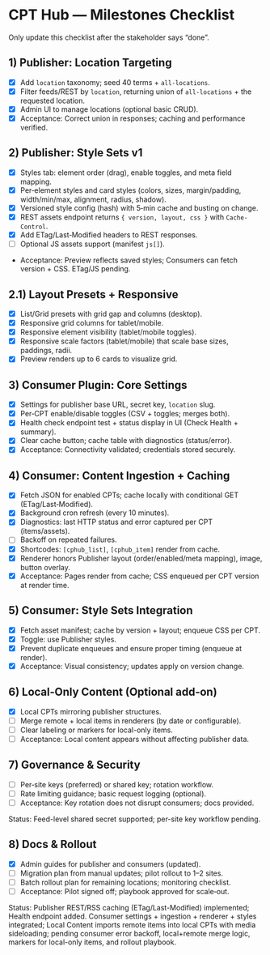 # CPT Hub — Milestones Checklist

Only update this checklist after the stakeholder says “done”.

## 1) Publisher: Location Targeting
- [x] Add `location` taxonomy; seed 40 terms + `all-locations`.
- [x] Filter feeds/REST by `location`, returning union of `all-locations` + the requested location.
- [x] Admin UI to manage locations (optional basic CRUD).
- [x] Acceptance: Correct union in responses; caching and performance verified.

## 2) Publisher: Style Sets v1
- [x] Styles tab: element order (drag), enable toggles, and meta field mapping.
- [x] Per‑element styles and card styles (colors, sizes, margin/padding, width/min/max, alignment, radius, shadow).
- [x] Versioned style config (hash) with 5‑min cache and busting on change.
- [x] REST assets endpoint returns `{ version, layout, css }` with `Cache-Control`.
- [x] Add ETag/Last‑Modified headers to REST responses.
- [ ] Optional JS assets support (manifest `js[]`).
- Acceptance: Preview reflects saved styles; Consumers can fetch version + CSS. ETag/JS pending.

## 2.1) Layout Presets + Responsive
- [x] List/Grid presets with grid gap and columns (desktop).
- [x] Responsive grid columns for tablet/mobile.
- [x] Responsive element visibility (tablet/mobile toggles).
- [x] Responsive scale factors (tablet/mobile) that scale base sizes, paddings, radii.
- [x] Preview renders up to 6 cards to visualize grid.

## 3) Consumer Plugin: Core Settings
- [x] Settings for publisher base URL, secret key, `location` slug.
- [x] Per‑CPT enable/disable toggles (CSV + toggles; merges both).
- [x] Health check endpoint test + status display in UI (Check Health + summary).
- [x] Clear cache button; cache table with diagnostics (status/error).
- [x] Acceptance: Connectivity validated; credentials stored securely.

## 4) Consumer: Content Ingestion + Caching
- [x] Fetch JSON for enabled CPTs; cache locally with conditional GET (ETag/Last‑Modified).
- [x] Background cron refresh (every 10 minutes).
- [x] Diagnostics: last HTTP status and error captured per CPT (items/assets).
- [ ] Backoff on repeated failures.
- [x] Shortcodes: `[cphub_list]`, `[cphub_item]` render from cache.
- [x] Renderer honors Publisher layout (order/enabled/meta mapping), image, button overlay.
- [x] Acceptance: Pages render from cache; CSS enqueued per CPT version at render time.

## 5) Consumer: Style Sets Integration
- [x] Fetch asset manifest; cache by version + layout; enqueue CSS per CPT.
- [x] Toggle: use Publisher styles.
- [x] Prevent duplicate enqueues and ensure proper timing (enqueue at render).
- [x] Acceptance: Visual consistency; updates apply on version change.

## 6) Local‑Only Content (Optional add‑on)
- [x] Local CPTs mirroring publisher structures.
- [ ] Merge remote + local items in renderers (by date or configurable).
- [ ] Clear labeling or markers for local-only items.
- [ ] Acceptance: Local content appears without affecting publisher data.

## 7) Governance & Security
- [ ] Per‑site keys (preferred) or shared key; rotation workflow.
- [ ] Rate limiting guidance; basic request logging (optional).
- [ ] Acceptance: Key rotation does not disrupt consumers; docs provided.
  
Status: Feed-level shared secret supported; per-site key workflow pending.

## 8) Docs & Rollout
- [x] Admin guides for publisher and consumers (updated).
- [ ] Migration plan from manual updates; pilot rollout to 1–2 sites.
- [ ] Batch rollout plan for remaining locations; monitoring checklist.
- [ ] Acceptance: Pilot signed off; playbook approved for scale‑out.

Status: Publisher REST/RSS caching (ETag/Last-Modified) implemented; Health endpoint added. Consumer settings + ingestion + renderer + styles integrated; Local Content imports remote items into local CPTs with media sideloading; pending consumer error backoff, local+remote merge logic, markers for local-only items, and rollout playbook.
